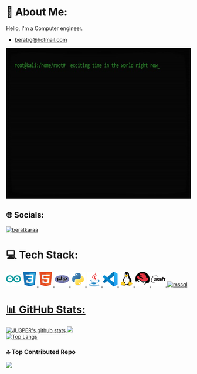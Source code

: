 # 💫 About Me:
Hello, I'm a Computer engineer.
- beratrg@hotmail.com


<img src="https://github.com/JU3PER/deneme/blob/main/915633-quote-Mr.-Robot-minimalism-TV-Series-simple-background.jpg" width="728" height="410" /> 


## 🌐 Socials:
<a href="https://linkedin.com/in/beratkaraa" target="blank"><img align="center" src="https://raw.githubusercontent.com/rahuldkjain/github-profile-readme-generator/master/src/images/icons/Social/linked-in-alt.svg" alt="beratkaraa" height="30" width="40" /></a>

# 💻 Tech Stack:
<img src="https://github.com/devicons/devicon/blob/master/icons/arduino/arduino-original.svg" alt="java" width="40" height="40"/> </a> <a href="" target="_blank" rel="noreferrer"> 
<img src="https://github.com/devicons/devicon/blob/master/icons/css3/css3-original.svg" alt="java" width="40" height="40"/> </a> <a href="" target="_blank" rel="noreferrer"> 
<img src="https://github.com/devicons/devicon/blob/master/icons/html5/html5-original.svg" alt="java" width="40" height="40"/> </a> <a href="" target="_blank" rel="noreferrer"> 
<img src="https://github.com/devicons/devicon/blob/master/icons/php/php-original.svg" alt="java" width="40" height="40"/> </a> <a href="" target="_blank" rel="noreferrer"> 
<img src="https://github.com/devicons/devicon/blob/master/icons/python/python-original.svg" alt="java" width="40" height="40"/> </a> <a href="" target="_blank" rel="noreferrer">
<img src="https://raw.githubusercontent.com/devicons/devicon/master/icons/java/java-original.svg" alt="java" width="40" height="40"/> </a> <a href="" target="_blank" rel="noreferrer"> 
<img src="https://github.com/devicons/devicon/blob/master/icons/vscode/vscode-original.svg" alt="java" width="40" height="40"/> </a> <a href="" target="_blank" rel="noreferrer"> 
<img src="https://raw.githubusercontent.com/devicons/devicon/master/icons/linux/linux-original.svg" alt="linux" width="40" height="40"/> </a> <a href="" target="_blank" rel="noreferrer"> 
<img src="https://github.com/devicons/devicon/blob/master/icons/redhat/redhat-original.svg" alt="java" width="40" height="40"/> </a> <a href="" target="_blank" rel="noreferrer"> 
<img src="https://github.com/devicons/devicon/blob/master/icons/ssh/ssh-original-wordmark.svg" alt="java" width="40" height="40"/> </a> <a href="" target="_blank" rel="noreferrer"> 
<img src="https://www.svgrepo.com/show/303229/microsoft-sql-server-logo.svg" alt="mssql" width="40" height="40"/> </a> <a href="" target="_blank" rel="noreferrer"> 

# 📊 GitHub Stats:
![JU3PER's github stats](https://github-readme-stats.vercel.app/api?username=JU3PER&show_icons=true&theme=radical)
![](https://github-readme-streak-stats.herokuapp.com/?user=JU3PER&hide_border=false&theme=radical)<br/>
[![Top Langs](https://github-readme-stats.vercel.app/api/top-langs/?username=JU3PER&langs_count=&theme=radical)](https://github.com/anuraghazra/github-readme-stats)

### 🔝 Top Contributed Repo
![](https://github-contributor-stats.vercel.app/api?username=JU3PER&limit=5&theme=radical&combine_all_yearly_contributions=true)


<!-- Proudly created with GPRM ( https://gprm.itsvg.in ) -->
